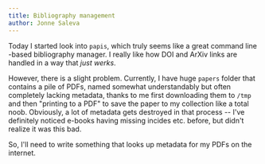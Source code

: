 ```yaml
---
title: Bibliography management
author: Jonne Saleva
---
```


Today I started look into `papis`, which truly seems like a great command line -based bibliography manager. I really like how DOI and ArXiv links are handled in a way that _just werks_.

However, there is a slight problem. Currently, I have huge `papers` folder that contains a pile of PDFs, named somewhat understandably but often completely lacking metadata, thanks to me first downloading them to `/tmp` and then "printing to a PDF" to save the paper to my collection like a total noob. Obviously, a lot of metadata gets destroyed in that process -- I've definitely noticed e-books having missing incides etc. before, but didn't realize it was this bad. 

So, I'll need to write something that looks up metadata for my PDFs on the internet.
